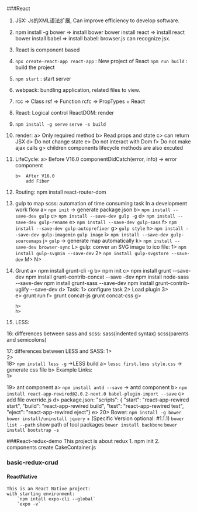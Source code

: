 ###React

1.  JSX: Js的XML语法扩展, Can improve efficiency to develop software.
    

2.  npm install -g bower  => install bower 
    bower install react => install react
    bower install babel => install babel: browser.js can recognize jsx.
    
3.  React is component based

4.  `npx create-react-app react-app` : New project of React
    `npm run build` : build the project
    
5.  `npm start` : start server

6.  webpack: bundling application, related files to view.

7.  rcc  => Class
    rsf  => Function
    rcfc => PropTypes + React

8.  React: Logical control
    ReactDOM: render

9.  `npm install -g serve`
    `serve -s build`

10. render:
        a>  Only required method
        b>  Read props and state
        c>  can return JSX
        d>  Do not change state
        e>  Do not interact with Dom
        f>  Do not make ajax calls
        g>  children components lifecycle methods are also excuted
11. LifeCycle:
        a>  Before V16.0
                componentDidCatch(error, info) -> error component
           
        b>  After V16.0
            add Fiber
12.  Routing:
        npm install react-router-dom

13. gulp to map scss: automation of time consuming task In a development work flow
        a>  `npm init`    -> generate package.json
        b>  `npm install --save-dev gulp`
        c>  `npm install --save-dev gulp -g`
        d>  `npm install --save-dev gulp-rename`
        e>  `npm install --save-dev gulp-sass`
        f>  `npm install --save-dev gulp-autoprefixer`
        g>  `gulp style`
        h>  `npm install --save-dev gulp-imagemin`
            `gulp image`
        i>  `npm install --save-dev gulp-sourcemaps`
        j>  `gulp` -> generate map automatically
        k>  `npm install --save-dev browser-sync`
        L>  gulp: conver an SVG image to ico file:
                1> `npm install gulp-svgmin --save-dev`
                2> `npm install gulp-svgstore --save-dev`
        M>
        N>
        
14. Grunt
        a>  npm install grunt-cli -g
        b>  npm init
        c>  npm install grunt --save-dev
            npm install grunt-contrib-concat --save -dev
            npm install node-sass --save-dev
            npm install grunt-sass --save-dev
            npm install grunt-contrib-uglify --save-dev
        d>  Task:
                1>  configure task
                2>  Load plugin
                3>  
        e>  grunt run
        f>  grunt concat-js
            grunt concat-css
        g>  
            
        h>
        h>
        

15. LESS:

16: differences between sass and scss:
        sass(indented syntax)
        scss(parents and semicolons)
        
17: differences between LESS and SASS:
        1>  
        2>  
18> `npm install less -g` ->LESS build
        a> `lessc first.less style.css`  -> generate css file
        b> Example Links:  
            1> 


19> ant component
        a> `npm install antd --save` -> antd component
        b> `npm install react-app-rewired@2.0.2-next.0 babel-plugin-import --save`
        c> add file override.js
        d> package.json: 
            "scripts": {
                "start": "react-app-rewired start",
                "build": "react-app-rewired build",
                "test": "react-app-rewired test",
                "eject": "react-app-rewired eject"}
        e>
20> Bower:
    `npm install -g bower` 
    `bower install/uninstall jquery` + (Specific Version optional: #1.1.1)
    `bower list --path` show path of tool packages
    `bower install backbone`
    `bower install bootstrap -s`
    
   
###React-redux-demo
    This project is about redux
    1. npm init
    2. components create CakeContainer.js


### basic-redux-crud

#### ReactNative
    This is an React Native project:
    with starting environment:
        `npm intall expo-cli --global`
        `expo -v`
